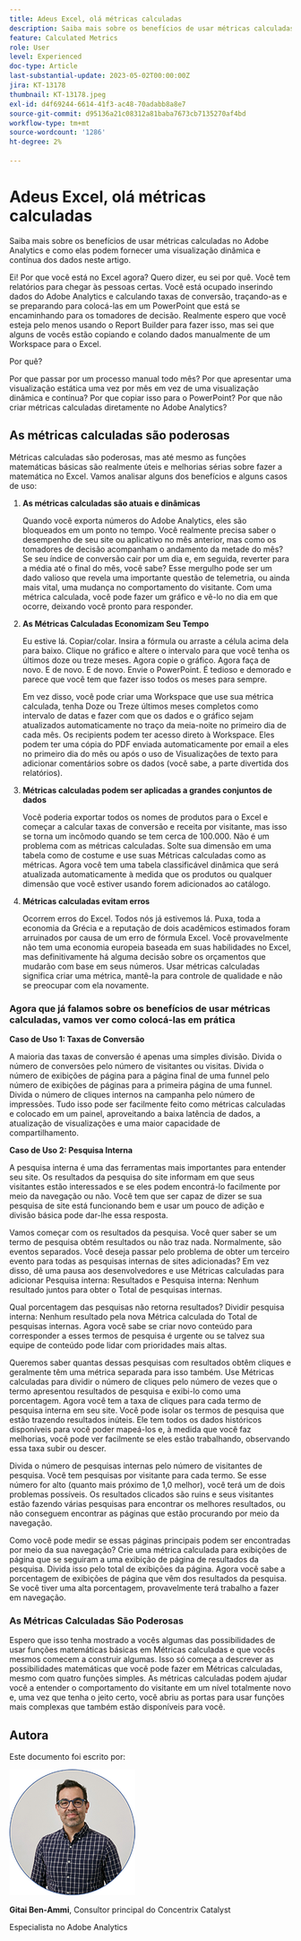 ```yaml
---
title: Adeus Excel, olá métricas calculadas
description: Saiba mais sobre os benefícios de usar métricas calculadas no Adobe Analytics e como elas podem fornecer uma visualização dinâmica e contínua dos dados neste artigo.
feature: Calculated Metrics
role: User
level: Experienced
doc-type: Article
last-substantial-update: 2023-05-02T00:00:00Z
jira: KT-13178
thumbnail: KT-13178.jpeg
exl-id: d4f69244-6614-41f3-ac48-70adabb8a8e7
source-git-commit: d95136a21c08312a81baba7673cb7135270af4bd
workflow-type: tm+mt
source-wordcount: '1286'
ht-degree: 2%

---
```


# Adeus Excel, olá métricas calculadas

Saiba mais sobre os benefícios de usar métricas calculadas no Adobe Analytics e como elas podem fornecer uma visualização dinâmica e contínua dos dados neste artigo.

Ei! Por que você está no Excel agora? Quero dizer, eu sei por quê. Você tem relatórios para chegar às pessoas certas. Você está ocupado inserindo dados do Adobe Analytics e calculando taxas de conversão, traçando-as e se preparando para colocá-las em um PowerPoint que está se encaminhando para os tomadores de decisão. Realmente espero que você esteja pelo menos usando o Report Builder para fazer isso, mas sei que alguns de vocês estão copiando e colando dados manualmente de um Workspace para o Excel.

Por quê?

Por que passar por um processo manual todo mês? Por que apresentar uma visualização estática uma vez por mês em vez de uma visualização dinâmica e contínua? Por que copiar isso para o PowerPoint? Por que não criar métricas calculadas diretamente no Adobe Analytics?

## As métricas calculadas são poderosas

Métricas calculadas são poderosas, mas até mesmo as funções matemáticas básicas são realmente úteis e melhorias sérias sobre fazer a matemática no Excel. Vamos analisar alguns dos benefícios e alguns casos de uso:

1. **As métricas calculadas são atuais e dinâmicas**

   Quando você exporta números do Adobe Analytics, eles são bloqueados em um ponto no tempo. Você realmente precisa saber o desempenho de seu site ou aplicativo no mês anterior, mas como os tomadores de decisão acompanham o andamento da metade do mês? Se seu índice de conversão cair por um dia e, em seguida, reverter para a média até o final do mês, você sabe? Esse mergulho pode ser um dado valioso que revela uma importante questão de telemetria, ou ainda mais vital, uma mudança no comportamento do visitante. Com uma métrica calculada, você pode fazer um gráfico e vê-lo no dia em que ocorre, deixando você pronto para responder.

1. **As Métricas Calculadas Economizam Seu Tempo**

   Eu estive lá. Copiar/colar. Insira a fórmula ou arraste a célula acima dela para baixo. Clique no gráfico e altere o intervalo para que você tenha os últimos doze ou treze meses. Agora copie o gráfico. Agora faça de novo. E de novo. E de novo. Envie o PowerPoint. É tedioso e demorado e parece que você tem que fazer isso todos os meses para sempre.

   Em vez disso, você pode criar uma Workspace que use sua métrica calculada, tenha Doze ou Treze últimos meses completos como intervalo de datas e fazer com que os dados e o gráfico sejam atualizados automaticamente no traço da meia-noite no primeiro dia de cada mês. Os recipients podem ter acesso direto à Workspace. Eles podem ter uma cópia do PDF enviada automaticamente por email a eles no primeiro dia do mês ou após o uso de Visualizações de texto para adicionar comentários sobre os dados (você sabe, a parte divertida dos relatórios).

1. **Métricas calculadas podem ser aplicadas a grandes conjuntos de dados**

   Você poderia exportar todos os nomes de produtos para o Excel e começar a calcular taxas de conversão e receita por visitante, mas isso se torna um incômodo quando se tem cerca de 100.000. Não é um problema com as métricas calculadas. Solte sua dimensão em uma tabela como de costume e use suas Métricas calculadas como as métricas. Agora você tem uma tabela classificável dinâmica que será atualizada automaticamente à medida que os produtos ou qualquer dimensão que você estiver usando forem adicionados ao catálogo.

1. **Métricas calculadas evitam erros**

   Ocorrem erros do Excel. Todos nós já estivemos lá. Puxa, toda a economia da Grécia e a reputação de dois acadêmicos estimados foram arruinados por causa de um erro de fórmula Excel. Você provavelmente não tem uma economia europeia baseada em suas habilidades no Excel, mas definitivamente há alguma decisão sobre os orçamentos que mudarão com base em seus números. Usar métricas calculadas significa criar uma métrica, mantê-la para controle de qualidade e não se preocupar com ela novamente.

### Agora que já falamos sobre os benefícios de usar métricas calculadas, vamos ver como colocá-las em prática

**Caso de Uso 1: Taxas de Conversão**

A maioria das taxas de conversão é apenas uma simples divisão. Divida o número de conversões pelo número de visitantes ou visitas. Divida o número de exibições de página para a página final de uma funnel pelo número de exibições de páginas para a primeira página de uma funnel. Divida o número de cliques internos na campanha pelo número de impressões. Tudo isso pode ser facilmente feito como métricas calculadas e colocado em um painel, aproveitando a baixa latência de dados, a atualização de visualizações e uma maior capacidade de compartilhamento.

**Caso de Uso 2: Pesquisa Interna**

A pesquisa interna é uma das ferramentas mais importantes para entender seu site. Os resultados da pesquisa do site informam em que seus visitantes estão interessados e se eles podem encontrá-lo facilmente por meio da navegação ou não. Você tem que ser capaz de dizer se sua pesquisa de site está funcionando bem e usar um pouco de adição e divisão básica pode dar-lhe essa resposta.

Vamos começar com os resultados da pesquisa. Você quer saber se um termo de pesquisa obtém resultados ou não traz nada. Normalmente, são eventos separados. Você deseja passar pelo problema de obter um terceiro evento para todas as pesquisas internas de sites adicionadas? Em vez disso, dê uma pausa aos desenvolvedores e use Métricas calculadas para adicionar Pesquisa interna: Resultados e Pesquisa interna: Nenhum resultado juntos para obter o Total de pesquisas internas.

Qual porcentagem das pesquisas não retorna resultados? Dividir pesquisa interna: Nenhum resultado pela nova Métrica calculada do Total de pesquisas internas. Agora você sabe se criar novo conteúdo para corresponder a esses termos de pesquisa é urgente ou se talvez sua equipe de conteúdo pode lidar com prioridades mais altas.

Queremos saber quantas dessas pesquisas com resultados obtêm cliques e geralmente têm uma métrica separada para isso também. Use Métricas calculadas para dividir o número de cliques pelo número de vezes que o termo apresentou resultados de pesquisa e exibi-lo como uma porcentagem. Agora você tem a taxa de cliques para cada termo de pesquisa interna em seu site. Você pode isolar os termos de pesquisa que estão trazendo resultados inúteis. Ele tem todos os dados históricos disponíveis para você poder mapeá-los e, à medida que você faz melhorias, você pode ver facilmente se eles estão trabalhando, observando essa taxa subir ou descer.

Divida o número de pesquisas internas pelo número de visitantes de pesquisa. Você tem pesquisas por visitante para cada termo. Se esse número for alto (quanto mais próximo de 1,0 melhor), você terá um de dois problemas possíveis. Os resultados clicados são ruins e seus visitantes estão fazendo várias pesquisas para encontrar os melhores resultados, ou não conseguem encontrar as páginas que estão procurando por meio da navegação.

Como você pode medir se essas páginas principais podem ser encontradas por meio da sua navegação? Crie uma métrica calculada para exibições de página que se seguiram a uma exibição de página de resultados da pesquisa. Divida isso pelo total de exibições da página. Agora você sabe a porcentagem de exibições de página que vêm dos resultados da pesquisa. Se você tiver uma alta porcentagem, provavelmente terá trabalho a fazer em navegação.

### As Métricas Calculadas São Poderosas

Espero que isso tenha mostrado a vocês algumas das possibilidades de usar funções matemáticas básicas em Métricas calculadas e que vocês mesmos comecem a construir algumas. Isso só começa a descrever as possibilidades matemáticas que você pode fazer em Métricas calculadas, mesmo com quatro funções simples. As métricas calculadas podem ajudar você a entender o comportamento do visitante em um nível totalmente novo e, uma vez que tenha o jeito certo, você abriu as portas para usar funções mais complexas que também estão disponíveis para você.

## Autora

Este documento foi escrito por:

![Captura de cabeça do Gittai](assets/gittai.png)

**Gitai Ben-Ammi**, Consultor principal do Concentrix Catalyst

Especialista no Adobe Analytics
